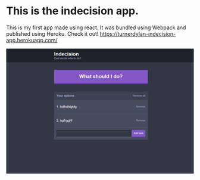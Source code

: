 # This is the indecision app.

This is my first app made using react. It was bundled using Webpack and published using Heroku. Check it out!
https://turnerdylan-indecision-app.herokuapp.com/

![image](/public/images/screencap.png)
